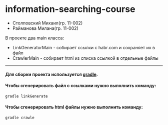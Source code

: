 # information-searching-course

- Столповский Михаил(гр. 11-002)
- Райманова Милана(гр. 11-002)

В проекте два main класса:
- LinkGeneratorMain - собирает ссылки с habr.com и сохраняет их в файл
- CrawlerMain - собирает html из списка ссылкой в отдельные файлы

---
#### Для сборки проекта используется [gradle](https://gradle.org/).

#### Чтобы сгенерировать файл с ссылками нужно выполнить команду:
```
gradle linkGenerate
```

#### Чтобы сгенерировать html файлы нужно выполнить команду:
```
gradle crawle
```